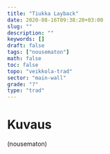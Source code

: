 ```yaml
---
title: "Tiukka Layback"
date: 2020-08-16T09:38:20+03:00
slug: ""
description: ""
keywords: []
draft: false
tags: ["nousematon"]
math: false
toc: false
topo: "veikkola-trad"
sector: "main-wall"
grade: "?"
type: "trad"
---
```


# Kuvaus

(nousematon)